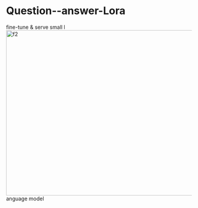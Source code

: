 # Question--answer-Lora
fine-tune &amp; serve small l<img width="951" height="450" alt="f2" src="https://github.com/user-attachments/assets/163275f7-6e64-4dbd-a1b2-3b5fdd047a8e" />
anguage model
